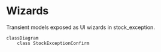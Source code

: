 # Wizards

Transient models exposed as UI wizards in stock_exception.

```mermaid
classDiagram
    class StockExceptionConfirm
```
